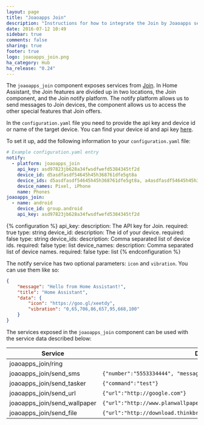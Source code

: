 ```yaml
---
layout: page
title: "Joaoapps Join"
description: "Instructions for how to integrate the Join by Joaoapps service within Home Assistant."
date: 2016-07-12 10:49
sidebar: true
comments: false
sharing: true
footer: true
logo: joaoapps_join.png
ha_category: Hub
ha_release: "0.24"
---
```


The `joaoapps_join` component exposes services from
[Join](http://joaoapps.com/join). In Home Assistant, the Join features are
divided up in two locations, the Join component, and the Join notify platform.
The notify platform allows us to send messages to Join devices, the component
allows us to access the other special features that Join offers.

In the `configuration.yaml` file you need to provide the api key and device id
or name of the target device. You can find your device id and api key
[here](https://joinjoaomgcd.appspot.com/).

To set it up, add the following information to your `configuration.yaml` file:

```yaml
# Example configuration.yaml entry
notify:
  - platform: joaoapps_join
    api_key: asd97823jb628a34fwsdfwefd5384345tf2d
    device_id: d5asdfasdf54645h45h368761dfe5gt8a
    device_ids: d5asdfasdf54645h45h368761dfe5gt8a, a4asdfasdf54645h45h368761dfe5gt3b
    device_names: Pixel, iPhone
    name: Phones
joaoapps_join:
  - name: android
    device_id: group.android
    api_key: asd97823jb628a34fwsdfwefd5384345tf2d
```

{% configuration %}
api_key:
  description: The API key for Join.
  required: true
  type: string
device_id:
  description: The id of your device.
  required: false
  type: string
device_ids:
  description: Comma separated list of device ids.
  required: false
  type: list
device_names:
  description: Comma separated list of device names.
  required: false
  type: list
{% endconfiguration %}

The notify service has two optional parameters: `icon` and `vibration`.
You can use them like so:

```json
{
	"message": "Hello from Home Assistant!",
	"title": "Home Assistant",
	"data": {
		"icon": "https://goo.gl/xeetdy",
		"vibration": "0,65,706,86,657,95,668,100"
	}
}
```

The services exposed in the `joaoapps_join` component can be used with the
service data described below:

| Service                       | Data                                                               |
|------------------------------ |--------------------------------------------------------------------|
| joaoapps_join/ring            |                                                                    |
| joaoapps_join/send_sms        | `{"number":"5553334444", "message":"Hello!"}`                      |
| joaoapps_join/send_tasker     | `{"command":"test"}`                                               |
| joaoapps_join/send_url        | `{"url":"http://google.com"}`                                      |
| joaoapps_join/send_wallpaper  | `{"url":"http://www.planwallpaper.com/static/images/ZhGEqAP.jpg"}` |
| joaoapps_join/send_file       | `{"url":"http://download.thinkbroadband.com/5MB.zip"}`             |
